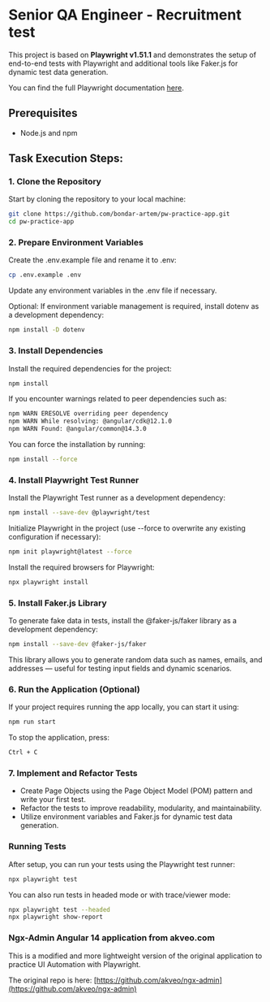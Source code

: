 # Senior QA Engineer - Recruitment test

This project is based on **Playwright v1.51.1** and demonstrates the setup of end-to-end tests with Playwright and additional tools like Faker.js for dynamic test data generation.

You can find the full Playwright documentation [here](https://playwright.dev/).

## Prerequisites

- Node.js and npm

## Task Execution Steps:

### 1. Clone the Repository

Start by cloning the repository to your local machine:

```bash
git clone https://github.com/bondar-artem/pw-practice-app.git
cd pw-practice-app
```

### 2. Prepare Environment Variables

Create the .env.example file and rename it to .env:

```bash
cp .env.example .env
```

Update any environment variables in the .env file if necessary.

Optional: If environment variable management is required, install dotenv as a development dependency:

```bash
npm install -D dotenv
```

### 3. Install Dependencies

Install the required dependencies for the project:

```bash
npm install
```

If you encounter warnings related to peer dependencies such as:

```bash
npm WARN ERESOLVE overriding peer dependency
npm WARN While resolving: @angular/cdk@12.1.0
npm WARN Found: @angular/common@14.3.0
```

You can force the installation by running:

```bash
npm install --force
```

### 4. Install Playwright Test Runner

Install the Playwright Test runner as a development dependency:

```bash
npm install --save-dev @playwright/test
```

Initialize Playwright in the project (use --force to overwrite any existing configuration if necessary):

```bash
npm init playwright@latest --force
```

Install the required browsers for Playwright:

```bash
npx playwright install
```

### 5. Install Faker.js Library

To generate fake data in tests, install the @faker-js/faker library as a development dependency:

```bash
npm install --save-dev @faker-js/faker
```

This library allows you to generate random data such as names, emails, and addresses — useful for testing input fields and dynamic scenarios.

### 6. Run the Application (Optional)

If your project requires running the app locally, you can start it using:

```bash
npm run start
```

To stop the application, press:

```bash
Ctrl + C
```

### 7. Implement and Refactor Tests

- Create Page Objects using the Page Object Model (POM) pattern and write your first test.
- Refactor the tests to improve readability, modularity, and maintainability.
- Utilize environment variables and Faker.js for dynamic test data generation.

### Running Tests

After setup, you can run your tests using the Playwright test runner:

```bash
npx playwright test
```

You can also run tests in headed mode or with trace/viewer mode:

```bash
npx playwright test --headed
npx playwright show-report
```

### Ngx-Admin Angular 14 application from akveo.com

This is a modified and more lightweight version of the original application to practice UI Automation with Playwright.

The original repo is here: [https://github.com/akveo/ngx-admin](https://github.com/akveo/ngx-admin)